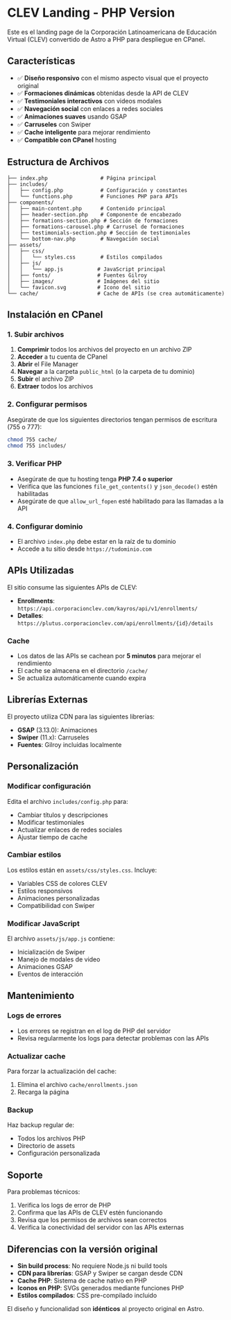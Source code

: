 # CLEV Landing - PHP Version

Este es el landing page de la Corporación Latinoamericana de Educación Virtual (CLEV) convertido de Astro a PHP para despliegue en CPanel.

## Características

- ✅ **Diseño responsivo** con el mismo aspecto visual que el proyecto original
- ✅ **Formaciones dinámicas** obtenidas desde la API de CLEV
- ✅ **Testimoniales interactivos** con videos modales
- ✅ **Navegación social** con enlaces a redes sociales
- ✅ **Animaciones suaves** usando GSAP
- ✅ **Carruseles** con Swiper
- ✅ **Cache inteligente** para mejorar rendimiento
- ✅ **Compatible con CPanel** hosting

## Estructura de Archivos

```
├── index.php                 # Página principal
├── includes/
│   ├── config.php            # Configuración y constantes
│   └── functions.php         # Funciones PHP para APIs
├── components/
│   ├── main-content.php      # Contenido principal
│   ├── header-section.php    # Componente de encabezado
│   ├── formations-section.php # Sección de formaciones
│   ├── formations-carousel.php # Carrusel de formaciones
│   ├── testimonials-section.php # Sección de testimoniales
│   └── bottom-nav.php        # Navegación social
├── assets/
│   ├── css/
│   │   └── styles.css        # Estilos compilados
│   ├── js/
│   │   └── app.js           # JavaScript principal
│   ├── fonts/               # Fuentes Gilroy
│   ├── images/              # Imágenes del sitio
│   └── favicon.svg          # Icono del sitio
└── cache/                   # Cache de APIs (se crea automáticamente)
```

## Instalación en CPanel

### 1. Subir archivos

1. **Comprimir** todos los archivos del proyecto en un archivo ZIP
2. **Acceder** a tu cuenta de CPanel
3. **Abrir** el File Manager
4. **Navegar** a la carpeta `public_html` (o la carpeta de tu dominio)
5. **Subir** el archivo ZIP
6. **Extraer** todos los archivos

### 2. Configurar permisos

Asegúrate de que los siguientes directorios tengan permisos de escritura (755 o 777):

```bash
chmod 755 cache/
chmod 755 includes/
```

### 3. Verificar PHP

- Asegúrate de que tu hosting tenga **PHP 7.4 o superior**
- Verifica que las funciones `file_get_contents()` y `json_decode()` estén habilitadas
- Asegúrate de que `allow_url_fopen` esté habilitado para las llamadas a la API

### 4. Configurar dominio

- El archivo `index.php` debe estar en la raíz de tu dominio
- Accede a tu sitio desde `https://tudominio.com`

## APIs Utilizadas

El sitio consume las siguientes APIs de CLEV:

- **Enrollments**: `https://api.corporacionclev.com/kayros/api/v1/enrollments/`
- **Detalles**: `https://plutus.corporacionclev.com/api/enrollments/{id}/details`

### Cache

- Los datos de las APIs se cachean por **5 minutos** para mejorar el rendimiento
- El cache se almacena en el directorio `/cache/`
- Se actualiza automáticamente cuando expira

## Librerías Externas

El proyecto utiliza CDN para las siguientes librerías:

- **GSAP** (3.13.0): Animaciones
- **Swiper** (11.x): Carruseles
- **Fuentes**: Gilroy incluidas localmente

## Personalización

### Modificar configuración

Edita el archivo `includes/config.php` para:

- Cambiar títulos y descripciones
- Modificar testimoniales
- Actualizar enlaces de redes sociales
- Ajustar tiempo de cache

### Cambiar estilos

Los estilos están en `assets/css/styles.css`. Incluye:

- Variables CSS de colores CLEV
- Estilos responsivos
- Animaciones personalizadas
- Compatibilidad con Swiper

### Modificar JavaScript

El archivo `assets/js/app.js` contiene:

- Inicialización de Swiper
- Manejo de modales de video
- Animaciones GSAP
- Eventos de interacción

## Mantenimiento

### Logs de errores

- Los errores se registran en el log de PHP del servidor
- Revisa regularmente los logs para detectar problemas con las APIs

### Actualizar cache

Para forzar la actualización del cache:

1. Elimina el archivo `cache/enrollments.json`
2. Recarga la página

### Backup

Haz backup regular de:

- Todos los archivos PHP
- Directorio de assets
- Configuración personalizada

## Soporte

Para problemas técnicos:

1. Verifica los logs de error de PHP
2. Confirma que las APIs de CLEV estén funcionando
3. Revisa que los permisos de archivos sean correctos
4. Verifica la conectividad del servidor con las APIs externas

## Diferencias con la versión original

- **Sin build process**: No requiere Node.js ni build tools
- **CDN para librerías**: GSAP y Swiper se cargan desde CDN
- **Cache PHP**: Sistema de cache nativo en PHP
- **Iconos en PHP**: SVGs generados mediante funciones PHP
- **Estilos compilados**: CSS pre-compilado incluido

El diseño y funcionalidad son **idénticos** al proyecto original en Astro.